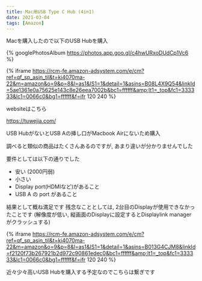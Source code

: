 ```yaml
---
title: Mac用USB Type C Hub (4in1)
date: 2021-03-04
tags: [Amazon]
---
```


<!-- toc -->

Macを購入したので以下のUSB Hubを購入

{% googlePhotosAlbum https://photos.app.goo.gl/c4hwURxoDUdCp1Vc6 %}

{% iframe https://rcm-fe.amazon-adsystem.com/e/cm?ref=qf_sp_asin_til&t=ki4070ma-22&m=amazon&o=9&p=8&l=as1&IS1=1&detail=1&asins=B08L4X9Q54&linkId=5ae1361e0a75625e143c8e26eea7002b&bc1=ffffff&amp;lt1=_top&fc1=333333&lc1=0066c0&bg1=ffffff&f=ifr 120 240 %}

websiteはこちら

https://tuwejia.com/

USB HubがないとUSB Aの挿し口がMacbook Airにないため購入

調べると類似の商品はたくさんあるのですが, あまり違いが分かりませんでした

要件としては以下の通りでした

* 安い (2000円弱)
* 小さい
* Display port(HDMIなど)があること
* USB A の port があること

結果として概ね満足です
残念なこととしては, 2台目のDisplayが使用できなかったことです
(解像度が低い, 縦画面のDisplayに設定するとDisplaylink managerがクラッシュする)

{% iframe https://rcm-fe.amazon-adsystem.com/e/cm?ref=qf_sp_asin_til&t=ki4070ma-22&m=amazon&o=9&p=8&l=as1&IS1=1&detail=1&asins=B013G4CJM8&linkId=f2120f73b267921b2d972c90861edec0&bc1=ffffff&amp;lt1=_top&fc1=333333&lc1=0066c0&bg1=ffffff&f=ifr 120 240 %}

近々少々高いUSB Hubを購入する予定なのでこちらは繋ぎです
